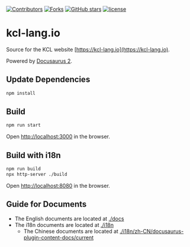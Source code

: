 [![Contributors](https://img.shields.io/github/contributors/kcl-lang/kcl-lang.io.svg?style=for-the-badge)](https://github.com/kcl-lang/kcl-lang.io/graphs/contributors)
[![Forks](https://img.shields.io/github/forks/kcl-lang/kcl-lang.io.svg?style=for-the-badge)](https://github.com/kcl-lang/kcl-lang.io/network/members)
[![GitHub stars](https://img.shields.io/github/stars/kcl-lang/kcl-lang.io.svg?style=for-the-badge&label=Stars)](https://github.com/kcl-lang/kcl-lang.io/)
[![license](https://img.shields.io/github/license/kcl-lang/kcl-lang.io.svg?style=for-the-badge)](https://github.com/kcl-lang/kcl-lang.io)

# kcl-lang.io

Source for the KCL website [https://kcl-lang.io](https://kcl-lang.io).

Powered by [Docusaurus 2](https://docusaurus.io/).

## Update Dependencies

```bash
npm install
```

## Build

```bash
npm run start
```

Open [http://localhost:3000](http://localhost:3000) in the browser.

## Build with i18n

```bash
npm run build
npx http-server ./build
```

Open [http://localhost:8080](http://localhost:8080) in the browser.

## Guide for Documents

+ The English documents are located at [./docs](./docs)
+ The i18n documents are located at [./i18n](./i18n)
  + The Chinese documents are located at [./i18n/zh-CN/docusaurus-plugin-content-docs/current](./i18n/zh-CN/docusaurus-plugin-content-docs/current)

